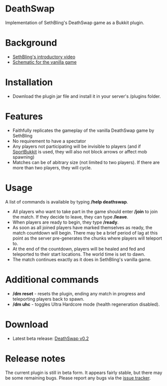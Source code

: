 DeathSwap
=========

Implementation of SethBling's DeathSwap game as a Bukkit plugin.

Background
==========

* [SethBling's introductory video](http://www.youtube.com/watch?v=r5rEaHPt6mw)
* [Schematic for the vanilla game](http://sethbling.com/swapbox)

Installation
============

* Download the plugin jar file and install it in your server's /plugins folder.

Features
========

* Faithfully replicates the gameplay of the vanilla DeathSwap game by SethBling
* No requirement to have a spectator
* Any players not participating will be invisible to players (and if [SportBukkit](http://github.com/ProjectAres/SportBukkit) is used, they will also not block arrows or affect mob spawning)
* Matches can be of abitrary size (not limited to two players). If there are more than two players, they will cycle.

Usage
=====

A list of commands is available by typing **/help deathswap**.

* All players who want to take part in the game should enter **/join** to join the match. If they decide to leave, they can type **/leave**.
* When players are ready to begin, they type **/ready**.
* As soon as all joined players have marked themselves as ready, the match countdown will begin. There may be a brief period of lag at this point as the server pre-generates the chunks where players will teleport to.
* At the end of the countdown, players will be healed and fed and teleported to their start locations. The world time is set to dawn.
* The match continues exactly as it does in SethBling's vanilla game.

Additional commands
===================

* **/dm reset** - resets the plugin, ending any match in progress and teleporting players back to spawn.
* **/dm uhc** - toggles Ultra Hardcore mode (health regeneration disabled).

Download
========

* Latest beta release: [DeathSwap v0.2](http://www.mediafire.com/?w1i4r1rb0g8701g)

Release notes
=============

The current plugin is still in beta form. It appears fairly stable, but there may be some remaining bugs. Please report any bugs
via the [issue tracker](https://github.com/itsmartin/DeathSwap/issues).

